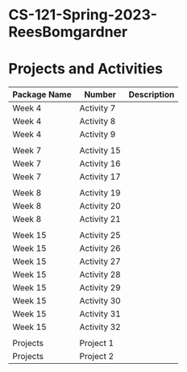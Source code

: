 # CS-121-Spring-2023-ReesBomgardner
# Projects and Activities
| Package Name |      Number     | Description |
|--------------|-----------------|-------------|
|    Week 4    |    Activity 7   |             |
|    Week 4    |    Activity 8   |             |
|    Week 4    |    Activity 9   |             |
|              |                 |             |
|    Week 7    |    Activity 15  |             |
|    Week 7    |    Activity 16  |             |
|    Week 7    |    Activity 17  |             |
|              |                 |             |
|    Week 8    |    Activity 19  |             |
|    Week 8    |    Activity 20  |             |
|    Week 8    |    Activity 21  |             |
|              |                 |             |
|    Week 15   |    Activity 25  |             |
|    Week 15   |    Activity 26  |             |
|    Week 15   |    Activity 27  |             |
|    Week 15   |    Activity 28  |             |
|    Week 15   |    Activity 29  |             |
|    Week 15   |    Activity 30  |             |
|    Week 15   |    Activity 31  |             |
|    Week 15   |    Activity 32  |             |
|              |                 |             |
|   Projects   |    Project 1    |             |
|   Projects   |    Project 2    |             |
